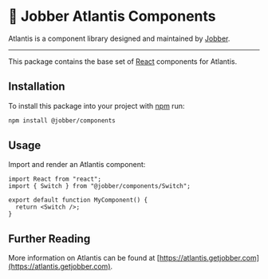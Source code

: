 # 🔱 Jobber Atlantis Components

Atlantis is a component library designed and maintained by
[Jobber](https://getjobber.com).

---

This package contains the base set of [React](https://reactjs.org/) components
for Atlantis.

## Installation

To install this package into your project with [npm](https://www.npmjs.com/)
run:

```sh
npm install @jobber/components
```

## Usage

Import and render an Atlantis component:

```tsx
import React from "react";
import { Switch } from "@jobber/components/Switch";

export default function MyComponent() {
  return <Switch />;
}
```

## Further Reading

More information on Atlantis can be found at
[https://atlantis.getjobber.com](https://atlantis.getjobber.com).
